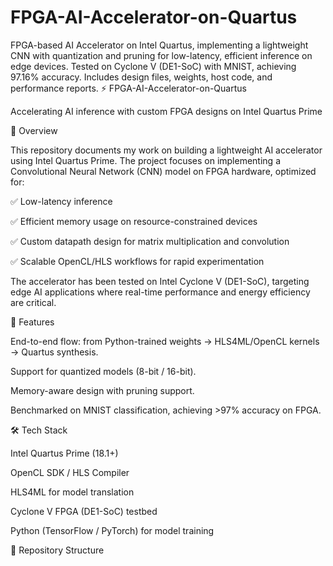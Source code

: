 # FPGA-AI-Accelerator-on-Quartus
FPGA-based AI Accelerator on Intel Quartus, implementing a lightweight CNN with quantization and pruning for low-latency, efficient inference on edge devices. Tested on Cyclone V (DE1-SoC) with MNIST, achieving 97.16% accuracy. Includes design files, weights, host code, and performance reports.
⚡ FPGA-AI-Accelerator-on-Quartus

Accelerating AI inference with custom FPGA designs on Intel Quartus Prime

📖 Overview

This repository documents my work on building a lightweight AI accelerator using Intel Quartus Prime. The project focuses on implementing a Convolutional Neural Network (CNN) model on FPGA hardware, optimized for:

✅ Low-latency inference

✅ Efficient memory usage on resource-constrained devices

✅ Custom datapath design for matrix multiplication and convolution

✅ Scalable OpenCL/HLS workflows for rapid experimentation

The accelerator has been tested on Intel Cyclone V (DE1-SoC), targeting edge AI applications where real-time performance and energy efficiency are critical.

🚀 Features

End-to-end flow: from Python-trained weights → HLS4ML/OpenCL kernels → Quartus synthesis.

Support for quantized models (8-bit / 16-bit).

Memory-aware design with pruning support.

Benchmarked on MNIST classification, achieving >97% accuracy on FPGA.

🛠️ Tech Stack

Intel Quartus Prime (18.1+)

OpenCL SDK / HLS Compiler

HLS4ML for model translation

Cyclone V FPGA (DE1-SoC) testbed

Python (TensorFlow / PyTorch) for model training

📂 Repository Structure
